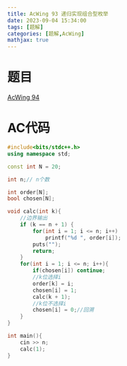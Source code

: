 ```yaml
---
title: AcWing 93 递归实现组合型枚举 
date: 2023-09-04 15:34:00
tags: [题解]
categories: [题解,AcWing]
mathjax: true
---
```


# 题目

[AcWing 94](https://www.acwing.com/problem/content/description/96/)

<!--more-->

# AC代码

```c++
#include<bits/stdc++.h>
using namespace std;

const int N = 20;

int n;// n个数

int order[N];
bool chosen[N];

void calc(int k){
	//边界输出
	if (k == n + 1) {
		for(int i = 1; i <= n; i++)
			printf("%d ", order[i]);
		puts("");
		return;
	}	
	for(int i = 1; i <= n; i++){
		if(chosen[i]) continue; 
		//k位选择i
        order[k] = i;
		chosen[i] = 1;
		calc(k + 1);
		//k位不选择i
        chosen[i] = 0;//回溯
	}
}

int main(){
	cin >> n;
	calc(1); 
}
```

